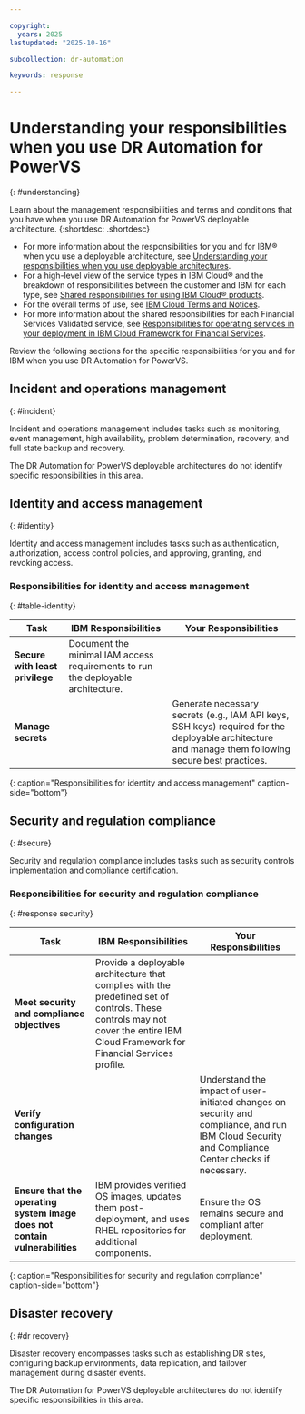 ```yaml
---

copyright:
  years: 2025
lastupdated: "2025-10-16"

subcollection: dr-automation

keywords: response

---
```


# Understanding your responsibilities when you use DR Automation for PowerVS
{: #understanding}

Learn about the management responsibilities and terms and conditions that you have when you use DR Automation for PowerVS deployable architecture.
{:shortdesc: .shortdesc}

- For more information about the responsibilities for you and for IBM® when you use a deployable architecture, see [Understanding your responsibilities when you use deployable architectures](https://cloud.ibm.com/docs/overview?topic=overview-shared-responsibilities#managed-offerings-on-customers-resources-responsibilities).
- For a high-level view of the service types in IBM Cloud® and the breakdown of responsibilities between the customer and IBM for each type, see [Shared responsibilities for using IBM Cloud® products](https://cloud.ibm.com/docs/overview?topic=overview-shared-responsibilities).
- For the overall terms of use, see [IBM Cloud Terms and Notices](https://cloud.ibm.com/docs/overview?topic=overview-terms).
- For more information about the shared responsibilities for each Financial Services Validated service, see [Responsibilities for operating services in your deployment in IBM Cloud Framework for Financial Services](https://cloud.ibm.com/docs/overview?topic=overview-shared-responsibilities).

Review the following sections for the specific responsibilities for you and for IBM when you use DR Automation for PowerVS.

## Incident and operations management
{: #incident}

Incident and operations management includes tasks such as monitoring, event management, high availability, problem determination, recovery, and full state backup and recovery.

The DR Automation for PowerVS deployable architectures do not identify specific responsibilities in this area.

## Identity and access management
{: #identity}

Identity and access management includes tasks such as authentication, authorization, access control policies, and approving, granting, and revoking access.

### Responsibilities for identity and access management
{: #table-identity}

| Task | IBM Responsibilities | Your Responsibilities |
|------|-----------------------|-----------------------|
| **Secure with least privilege** | Document the minimal IAM access requirements to run the deployable architecture. | |
| **Manage secrets** | | Generate necessary secrets (e.g., IAM API keys, SSH keys) required for the deployable architecture and manage them following secure best practices. |
{: caption="Responsibilities for identity and access management" caption-side="bottom"}


## Security and regulation compliance
{: #secure}

Security and regulation compliance includes tasks such as security controls implementation and compliance certification.

### Responsibilities for security and regulation compliance
{: #response security}

| Task | IBM Responsibilities | Your Responsibilities |
|------|-----------------------|-----------------------|
| **Meet security and compliance objectives** | Provide a deployable architecture that complies with the predefined set of controls. These controls may not cover the entire IBM Cloud Framework for Financial Services profile. | |
| **Verify configuration changes** | | Understand the impact of user-initiated changes on security and compliance, and run IBM Cloud Security and Compliance Center checks if necessary. |
| **Ensure that the operating system image does not contain vulnerabilities** | IBM provides verified OS images, updates them post-deployment, and uses RHEL repositories for additional components. | Ensure the OS remains secure and compliant after deployment. |
{: caption="Responsibilities for security and regulation compliance" caption-side="bottom"}


## Disaster recovery
{: #dr recovery}

Disaster recovery encompasses tasks such as establishing DR sites, configuring backup environments, data replication, and failover management during disaster events.

The DR Automation for PowerVS deployable architectures do not identify specific responsibilities in this area.

